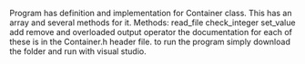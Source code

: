 Program has definition and implementation for Container class. This has an array and several methods for it.
Methods:
  read_file
  check_integer
  set_value
  add
  remove
  and overloaded output operator
the documentation for each of these is in the Container.h header file.
to run the program simply download the folder and run with visual studio.
